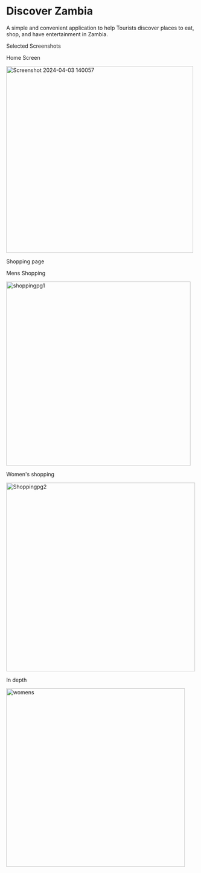 # Discover Zambia

A simple and convenient application to help Tourists discover places to eat, shop, and have entertainment in Zambia.

Selected Screenshots

Home Screen

<img width="495" alt="Screenshot 2024-04-03 140057" src="https://github.com/MwenyaG/Discover_Zambia/assets/163680035/94356baa-9564-48e7-b335-16ac95895c5f">

Shopping page

Mens Shopping

<img width="488" alt="shoppingpg1" src="https://github.com/MwenyaG/Discover_Zambia/assets/163680035/e1464bb4-08fd-40a8-8a9d-893fcfe9f077">

Women's shopping

<img width="500" alt="Shoppingpg2" src="https://github.com/MwenyaG/Discover_Zambia/assets/163680035/0bc4c3b8-bfbb-44c1-bf4c-1f18338ba5c6">

In depth


<img width="473" alt="womens" src="https://github.com/MwenyaG/Discover_Zambia/assets/163680035/fdd5c127-668c-446a-870b-2755e8087d76">


